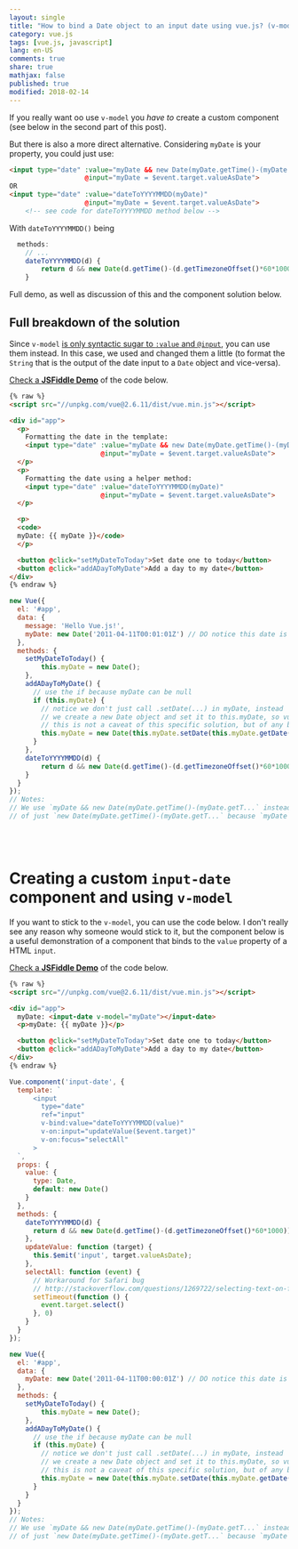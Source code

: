```yaml
---
layout: single
title: "How to bind a Date object to an input date using vue.js? (v-model doesn't work)"
category: vue.js
tags: [vue.js, javascript]
lang: en-US
comments: true
share: true
mathjax: false
published: true
modified: 2018-02-14
---
```


If you really want oo use `v-model` you <i>have to</i> create a custom component (see below in the second part of this post).

But there is also a more direct alternative. Considering `myDate` is your property, you could just use:

```html
<input type="date" :value="myDate && new Date(myDate.getTime()-(myDate.getTimezoneOffset()*60*1000)).toISOString().split('T')[0]"
                   @input="myDate = $event.target.valueAsDate">
OR
<input type="date" :value="dateToYYYYMMDD(myDate)"
                   @input="myDate = $event.target.valueAsDate">
    <!-- see code for dateToYYYYMMDD method below -->
```

With `dateToYYYYMMDD()` being

```js
  methods:
    // ...
    dateToYYYYMMDD(d) {
    	return d && new Date(d.getTime()-(d.getTimezoneOffset()*60*1000)).toISOString().split('T')[0]
    }
```

Full demo, as well as discussion of this and the component solution below.

<!-- more -->

## Full breakdown of the solution

Since `v-model` [is only syntactic sugar to `:value` and `@input`][1], you can use them instead. In this case, we used and changed them a little (to format the `String` that is the output of the date input to a `Date` object and vice-versa).

[Check a **JSFiddle Demo**](https://jsfiddle.net/acdcjunior/r3cjf4x5/274/) of the code below.

```html
{% raw %}
<script src="//unpkg.com/vue@2.6.11/dist/vue.min.js"></script>

<div id="app">
  <p>
    Formatting the date in the template:
    <input type="date" :value="myDate && new Date(myDate.getTime()-(myDate.getTimezoneOffset()*60*1000)).toISOString().split('T')[0]"
                       @input="myDate = $event.target.valueAsDate">
  </p>
  <p>
    Formatting the date using a helper method:
    <input type="date" :value="dateToYYYYMMDD(myDate)"
                       @input="myDate = $event.target.valueAsDate">
  </p>

  <p>
  <code>
  myDate: {{ myDate }}</code>
  </p>

  <button @click="setMyDateToToday">Set date one to today</button>
  <button @click="addADayToMyDate">Add a day to my date</button>
</div>
{% endraw %}
```

```javascript
new Vue({
  el: '#app',
  data: {
    message: 'Hello Vue.js!',
    myDate: new Date('2011-04-11T00:01:01Z') // DO notice this date is set in UTC (Greenwich time) not your current timezone
  },
  methods: {
    setMyDateToToday() {
    	this.myDate = new Date();
    },
    addADayToMyDate() {
      // use the if because myDate can be null
      if (this.myDate) {
        // notice we don't just call .setDate(...) in myDate, instead
        // we create a new Date object and set it to this.myDate, so vue can detect it changed
        // this is not a caveat of this specific solution, but of any binding of dates
        this.myDate = new Date(this.myDate.setDate(this.myDate.getDate() + 1));
      }
    },
    dateToYYYYMMDD(d) {
    	return d && new Date(d.getTime()-(d.getTimezoneOffset()*60*1000)).toISOString().split('T')[0]
    }
  }
});
// Notes:
// We use `myDate && new Date(myDate.getTime()-(myDate.getT...` instead
// of just `new Date(myDate.getTime()-(myDate.getT...` because `myDate` can be null.
```

<br><br>

# Creating a custom `input-date` component and using `v-model`

If you want to stick to the `v-model`, you can use the code below. I don't really see any reason why someone would stick to it, but the component below is a useful demonstration of a component that binds to the `value` property of a HTML `input`.

[Check a **JSFiddle Demo**](https://jsfiddle.net/acdcjunior/0Laa8xv7/127/) of the code below.

```html
{% raw %}
<script src="//unpkg.com/vue@2.6.11/dist/vue.min.js"></script>

<div id="app">
  myDate: <input-date v-model="myDate"></input-date>
  <p>myDate: {{ myDate }}</p>

  <button @click="setMyDateToToday">Set date one to today</button>
  <button @click="addADayToMyDate">Add a day to my date</button>
</div>
{% endraw %}
```

```javascript
Vue.component('input-date', {
  template: `
      <input
        type="date"
        ref="input"
        v-bind:value="dateToYYYYMMDD(value)"
        v-on:input="updateValue($event.target)"
        v-on:focus="selectAll"
      >
  `,
  props: {
    value: {
      type: Date,
      default: new Date()
    }
  },
  methods: {
    dateToYYYYMMDD(d) {
      return d && new Date(d.getTime()-(d.getTimezoneOffset()*60*1000)).toISOString().split('T')[0];
    },
    updateValue: function (target) {
      this.$emit('input', target.valueAsDate);
    },
    selectAll: function (event) {
      // Workaround for Safari bug
      // http://stackoverflow.com/questions/1269722/selecting-text-on-focus-using-jquery-not-working-in-safari-and-chrome
      setTimeout(function () {
      	event.target.select()
      }, 0)
    }
  }
});

new Vue({
  el: '#app',
  data: {
    myDate: new Date('2011-04-11T00:00:01Z') // DO notice this date is set in UTC (Greenwich time) not your current timezone
  },
  methods: {
    setMyDateToToday() {
    	this.myDate = new Date();
    },
    addADayToMyDate() {
      // use the if because myDate can be null
      if (this.myDate) {
        // notice we don't just call .setDate(...) in myDate, instead
        // we create a new Date object and set it to this.myDate, so vue can detect it changed
        // this is not a caveat of this specific solution, but of any binding of dates
        this.myDate = new Date(this.myDate.setDate(this.myDate.getDate() + 1));
      }
    }
  }
});
// Notes:
// We use `myDate && new Date(myDate.getTime()-(myDate.getT...` instead
// of just `new Date(myDate.getTime()-(myDate.getT...` because `myDate` can be null.
```


  [1]: https://vuejs.org/v2/guide/components.html#Form-Input-Components-using-Custom-Events
